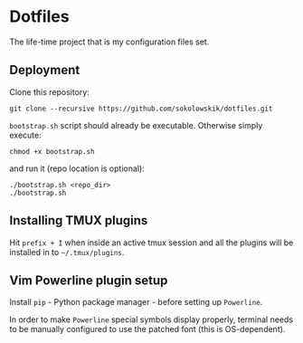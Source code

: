 Dotfiles
========

The life-time project that is my configuration files set.

Deployment
----------

Clone this repository:

```Shell
git clone --recursive https://github.com/sokolowskik/dotfiles.git
```

`bootstrap.sh` script should already be executable. Otherwise simply execute:

```Shell
chmod +x bootstrap.sh
```

and run it (repo location is optional):

```Shell
./bootstrap.sh <repo_dir>
./bootstrap.sh
```

Installing TMUX plugins
-----------------------

Hit `prefix + I` when inside an active tmux session and all the plugins will be installed in to `~/.tmux/plugins`.


Vim Powerline plugin setup
--------------------------

Install `pip` - Python package manager - before setting up `Powerline`.

In order to make `Powerline` special symbols display properly, terminal needs to be manually configured to use the patched font (this is OS-dependent).

